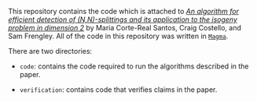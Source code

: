 This repository contains the code which is attached to [*An algorithm for efficient detection of (N,N)-splittings and its application to the isogeny problem in dimension 2*](https://eprint.iacr.org/2022/1736) by Maria Corte-Real Santos, Craig Costello, and Sam Frengley. All of the code in this repository was written in [`Magma`](http://magma.maths.usyd.edu.au/magma/). 

There are two directories:

- `code`: contains the code required to run the algorithms described in the paper.

- `verification`: contains code that verifies claims in the paper. 
